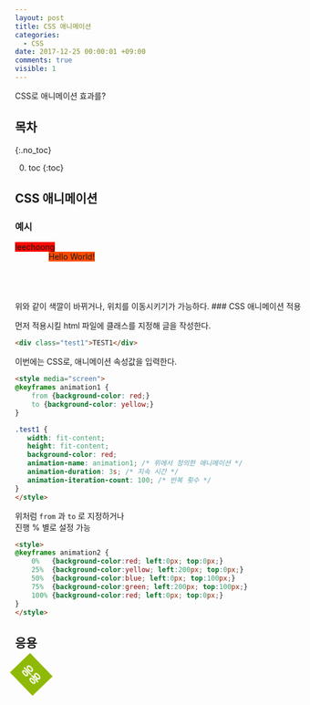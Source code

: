 ```yaml
---
layout: post
title: CSS 애니메이션
categories:
  - CSS
date: 2017-12-25 00:00:01 +09:00
comments: true
visible: 1
---
```


CSS로 애니메이션 효과를?

## 목차
{:.no_toc}

0. toc
{:toc}

## CSS 애니메이션

### 예시
<style media="screen">
@keyframes example1 {
    from {background-color: red;}
    to {background-color: yellow;}
}
@keyframes example2 {
    0%   {background-color:red; left:0px; top:0px;}
    25%  {background-color:yellow; left:200px; top:0px;}
    50%  {background-color:blue; left:0px; top:100px;}
    75%  {background-color:green; left:200px; top:100px;}
    100% {background-color:red; left:0px; top:0px;}
}

.animation1 {
   width: fit-content;
   height: fit-content;
   background-color: red;
   animation-name: example1;
   animation-duration: 3s;
   animation-iteration-count: 10;
}
.animation2 {
    width: fit-content;
    height: fit-content;
    position: relative;
    background-color: red;
    animation-name: example2;
    animation-duration: 3s;
    animation-iteration-count: 10;
}
</style>

<div class="animation1">leechoong</div>
<div class="animation2">Hello World!</div>
<br />
<br />
<br />
<br />
위와 같이 색깔이 바뀌거나, 위치를 이동시키기가 가능하다.
### CSS 애니메이션 적용

먼저 적용시킬 html 파일에 클래스를 지정해 글을 작성한다.
```html
<div class="test1">TEST1</div>
```
이번에는 CSS로, 애니메이션 속성값을 입력한다.

```html
<style media="screen">
@keyframes animation1 {
    from {background-color: red;}
    to {background-color: yellow;}
}

.test1 {
   width: fit-content;
   height: fit-content;
   background-color: red;
   animation-name: animation1; /* 위에서 정의한 애니메이션 */
   animation-duration: 3s; /* 지속 시간 */
   animation-iteration-count: 100; /* 반복 횟수 */
}
</style>
```

위처럼 `from` 과 `to` 로 지정하거나 <br />
진행 % 별로 설정 가능

```html
<style>
@keyframes animation2 {
    0%   {background-color:red; left:0px; top:0px;}
    25%  {background-color:yellow; left:200px; top:0px;}
    50%  {background-color:blue; left:0px; top:100px;}
    75%  {background-color:green; left:200px; top:100px;}
    100% {background-color:red; left:0px; top:0px;}
}
</style>
```


## 응용
<style media="screen">
.animated_div {
width:fit-content;
height:fit-content;
padding: 10px;
background: #92B901;
color: #ffffff;
position: relative;
font-weight:bold;
font-size:20px;
padding:10px;
animation:animation3;
animation-duration: 5s;
animation-iteration-count: 5;
}

@keyframes animation3 {
0% {transform: rotate(0deg);left:0px;}
25% {transform: rotate(360deg);left:0px;}
50% {transform: rotate(-180deg);left:250px;}
55% {transform: rotate(+360deg);left:500px;}
70% {transform: rotate(0deg);left:500px;background:#1ec7e6;}
100% {transform: rotate(-360deg);left:0px;}
}
</style>
<div class="animated_div">응용</div>
